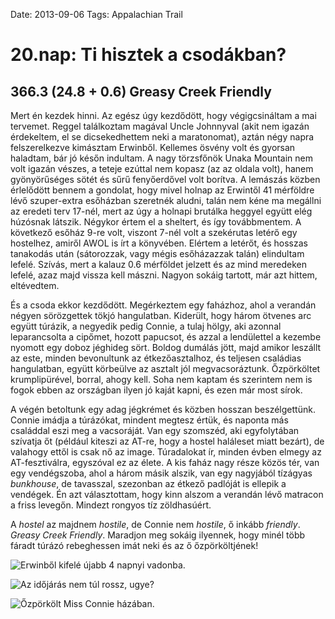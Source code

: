 Date: 2013-09-06
Tags: Appalachian Trail

# 20.nap: Ti hisztek a csodákban?

## 366.3 (24.8 + 0.6) Greasy Creek Friendly

Mert én kezdek hinni. Az egész úgy kezdődött, hogy végigcsináltam a mai tervemet. Reggel találkoztam magával Uncle Johnnyval (akit nem igazán érdekeltem, el se dicsekedhettem neki a maratonomat), aztán négy napra felszerelkezve kimásztam Erwinből. Kellemes ösvény volt és gyorsan haladtam, bár jó későn indultam. A nagy törzsfőnök Unaka Mountain nem volt igazán vészes, a teteje ezúttal nem kopasz (az az oldala volt), hanem gyönyörűséges sötét és sűrű fenyőerdővel volt borítva. A lemászás közben érlelődött bennem a gondolat, hogy mivel holnap az Erwintől 41 mérföldre lévő szuper-extra esőházban szeretnék aludni, talán nem kéne ma megállni az eredeti terv 17-nél, mert az úgy a holnapi brutálka heggyel együtt elég húzósnak látszik. Négykor értem el a sheltert, és így továbbmentem. A következő esőház 9-re volt, viszont 7-nél volt a szekérutas letérő egy hostelhez, amiről AWOL is írt a könyvében. Elértem a letérőt, és hosszas tanakodás után (sátorozzak, vagy mégis esőházazzak talán) elindultam lefelé. Szívás, mert a kalauz 0.6 mérföldet jelzett és az mind meredeken lefelé, azaz majd vissza kell mászni. Nagyon sokáig tartott, már azt hittem, eltévedtem.

És a csoda ekkor kezdődött. Megérkeztem egy faházhoz, ahol a verandán négyen sörözgettek tökjó hangulatban. Kiderült, hogy három ötvenes arc együtt túrázik, a negyedik pedig Connie, a tulaj hölgy, aki azonnal leparancsolta a cipőmet, hozott papucsot, és azzal a lendülettel a kezembe nyomott egy doboz jéghideg sört. Boldog dumálás jött, majd amikor leszállt az este, minden bevonultunk az étkezőasztalhoz, és teljesen családias hangulatban, együtt körbeülve az asztalt jól megvacsoráztunk. Őzpörköltet krumplipürével, borral, ahogy kell. Soha nem kaptam és szerintem nem is fogok ebben az országban ilyen jó kaját kapni, és ezen már most sírok.

A végén betoltunk egy adag jégkrémet és közben hosszan beszélgettünk. Connie imádja a túrázókat, mindent megtesz értük, és naponta más családdal eszi meg a vacsoráját. Van egy szomszéd, aki egyfolytában szívatja őt (például kiteszi az AT-re, hogy a hostel haláleset miatt bezárt), de valahogy ettől is csak nő az image. Túradalokat ír, minden évben elmegy az AT-fesztiválra, egyszóval ez az élete. A kis faház nagy része közös tér, van egy vendégszoba, ahol a három másik alszik, van egy nagyjából tízágyas *bunkhouse*, de tavasszal, szezonban az étkező padlóját is ellepik a vendégek. Én azt választottam, hogy kinn alszom a verandán lévő matracon a friss levegőn. Mindezt rongyos tíz zöldhasúért.

A *hostel* az majdnem *hostile*, de Connie nem *hostile*, ő inkább *friendly*. *Greasy Creek Friendly*. Maradjon meg sokáig ilyennek, hogy minél több fáradt túrázó rebeghessen imát neki és az ő őzpörköltjének!

![Erwinből kifelé újabb 4 napnyi vadonba.](https://lh3.googleusercontent.com/-muoakaSyPVM/UoU51PZm36I/AAAAAAAAGnU/YBeCFbQSwVQ/s800-Ic42/20130906_100721.jpg)

![Az időjárás nem túl rossz, ugye?](https://lh3.googleusercontent.com/-y3DPEIZv648/UoU51uvwWVI/AAAAAAAAI7g/ymj2DtYGmWY/s800-Ic42/20130906_171901.jpg)

![Őzpörkölt Miss Connie házában.](https://lh3.googleusercontent.com/-_GyMLJQHeiA/UoU52Lwp6XI/AAAAAAAAI7Y/TDszuw0zcoc/s800-Ic42/20130906_195004.jpg)